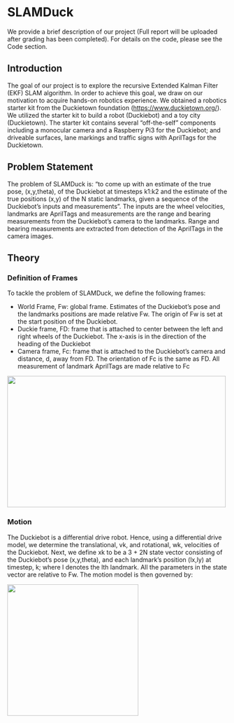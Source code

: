 # SLAMDuck 
We provide a brief description of our project (Full report will be uploaded after grading has been completed). For details on the code, please see the Code section.

## Introduction
The goal of our project is to explore the recursive Extended Kalman Filter (EKF) SLAM algorithm. In order to achieve this goal, we draw on our motivation to acquire hands-on robotics experience. We obtained a robotics starter kit from the Duckietown foundation (https://www.duckietown.org/). We utilized the starter kit to build a robot (Duckiebot) and a toy city
(Duckietown). The starter kit contains several “off-the-self” components including a monocular camera and a Raspberry Pi3
for the Duckiebot; and driveable surfaces, lane markings and traffic signs with AprilTags for the Duckietown. 

## Problem Statement
The problem of SLAMDuck is: “to come up with an estimate of the true pose, (x,y,theta), of the Duckiebot at timesteps k1:k2 and the estimate of the true positions (x,y) of the N static landmarks, given a sequence of the Duckiebot’s inputs and measurements”.
The inputs are the wheel velocities, landmarks are AprilTags and measurements are the range and bearing measurements from the Duckiebot’s camera to the landmarks. Range and bearing measurements are extracted from detection of the AprilTags in the camera images.

## Theory
### Definition of Frames
To tackle the problem of SLAMDuck, we define the following frames:
* World Frame, Fw: global frame. Estimates of the Duckiebot’s pose and the landmarks positions are made relative Fw. The origin of Fw is set at the start position of the Duckiebot.
* Duckie frame, FD: frame that is attached to center between the left and right wheels of the Duckiebot. The x-axis is in the direction of the heading of the Duckiebot
* Camera frame, Fc: frame that is attached to the Duckiebot’s camera and distance, d, away from FD. The orientation of Fc is the same as FD. All measurement of landmark AprilTags are made relative to Fc

<img src="https://github.com/asvath/SLAMDuck/blob/master/pix/frames.PNG" width="500" height="300">

### Motion 
The Duckiebot is a differential drive robot. Hence, using a differential drive model, we determine the translational, vk, and rotational, wk, velocities of the Duckiebot. Next, we define xk to be a 3 + 2N state vector consisting of the Duckiebot’s pose (x,y,theta), and each landmark’s position (lx,ly) at timestep, k; where l denotes the lth landmark. All the parameters in the state vector are relative to Fw. The motion model is then governed by:

<img src="https://github.com/asvath/SLAMDuck/blob/master/pix/motion.PNG" width="300" height="300">
